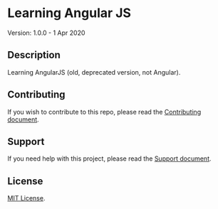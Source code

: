 # Learning Angular JS

Version: 1.0.0 - 1 Apr 2020

## Description

Learning AngularJS (old, deprecated version, not Angular).

## Contributing

If you wish to contribute to this repo, please read the [Contributing document](.github/CONTRIBUTING.md).

## Support

If you need help with this project, please read the [Support document](.github/SUPPORT.md).

## License

[MIT License](LICENSE).

